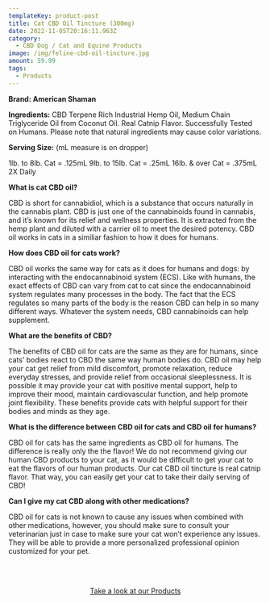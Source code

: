 ```yaml
---
templateKey: product-post
title: Cat CBD Oil Tincture (300mg)
date: 2022-11-05T20:16:11.963Z
category:
  - CBD Dog / Cat and Equine Products
image: /img/feline-cbd-oil-tincture.jpg
amount: 59.99
tags:
  - Products
---
```

**Brand: American Shaman**

**Ingredients:** CBD Terpene Rich Industrial Hemp Oil, Medium Chain Triglyceride Oil from Coconut Oil. Real Catnip Flavor. Successfully Tested on Humans. Please note that natural ingredients may cause color variations.

**Serving Size:** (mL measure is on dropper)

1lb. to 8lb. Cat = .125mL 9lb. to 15lb. Cat = .25mL 16lb. & over Cat = .375mL
2X Daily

**What is cat CBD oil?**

CBD is short for cannabidiol, which is a substance that occurs naturally in the cannabis plant. CBD is just one of the cannabinoids found in cannabis, and it’s known for its relief and wellness properties. It is extracted from the hemp plant and diluted with a carrier oil to meet the desired potency. CBD oil works in cats in a similiar fashion to how it does for humans. 

**How does CBD oil for cats work?**

CBD oil works the same way for cats as it does for humans and dogs: by interacting with the endocannabinoid system (ECS). Like with humans, the exact effects of CBD can vary from cat to cat since the endocannabinoid system regulates many processes in the body. The fact that the ECS regulates so many parts of the body is the reason CBD can help in so many different ways. Whatever the system needs, CBD cannabinoids can help supplement.

**What are the benefits of CBD?**

The benefits of CBD oil for cats are the same as they are for humans, since cats’ bodies react to CBD the same way human bodies do. CBD oil may help your cat get relief from mild discomfort, promote relaxation, reduce everyday stresses, and provide relief from occasional sleeplessness. It is possible it may provide your cat with positive mental support, help to improve their mood, maintain cardiovascular function, and help promote joint flexibility. These benefits provide cats with helpful support for their bodies and minds as they age.

**What is the difference between CBD oil for cats and CBD oil for humans?**

CBD oil for cats has the same ingredients as CBD oil for humans.  The difference is really only the the flavor! We do not recommend giving our human CBD products to your cat, as it would be difficult to get your cat to eat the flavors of our human products. Our cat CBD oil tincture is real catnip flavor. That way, you can easily get your cat to take their daily serving of CBD!

**Can I give my cat CBD along with other medications?**

CBD oil for cats is not known to cause any issues when combined with other medications, however, you should make sure to consult your veterinarian just in case to make sure your cat won’t experience any issues. They will be able to provide a more personalized professional opinion customized for your pet.

<br><br>

<Center><a class="link-view-more-products" target="_blank" href="https://capitalamericanshaman.com/products">Take a look at our Products</a></Center>